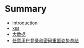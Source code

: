 # Summary

* [Introduction](README.md)
* [xss](xss.md)
* [大数据](a.md)
* [任意用户登录和密码重置姿势总结](ren-yi-yong-hu-deng-lu-he-mi-ma-zhong-zhi-zi-shi-zong-jie.md)

